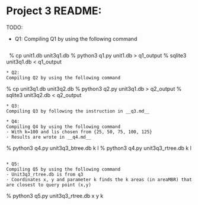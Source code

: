 # Project 3 README:

TODO: 
 * Q1:
   Compiling Q1 by using the following command
   ```
   % cp unit1.db unit3q1.db
   % python3 q1.py unit1.db > q1_output
   % sqlite3 unit3q1.db < q1_output 
   ```
 * Q2:
   Compiling Q2 by using the following command
   ```
   % cp unit3q1.db unit3q2.db
   % python3 q2.py unit3q1.db > q2_output
   % sqlite3 unit3q2.db < q2_output
   ```
* Q3:
   Compiling Q3 by following the instruction in __q3.md__
   
* Q4: 
   Compiling Q4 by using the following command 
   - With k=100 and lis chosen from {25, 50, 75, 100, 125}
   - Results are wrote in __q4.md__
   ```
   % python3 q4.py unit3q3_btree.db k l
   % python3 q4.py unit3q3_rtree.db k l
   ```
   
* Q5:
   Compiling Q5 by using the following command
   - Unit3q3_rtree.db is from q3
   - Coordinates x, y and parameter k finds the k areas (in areaMBR) that are closest to query point (x,y)
   ```
   % python3 q5.py unit3q3_rtree.db x y k
   ```
